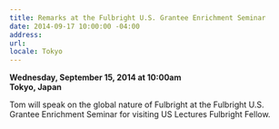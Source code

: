 ```yaml
---
title: Remarks at the Fulbright U.S. Grantee Enrichment Seminar
date: 2014-09-17 10:00:00 -04:00
address: 
url: 
locale: Tokyo
---
```


**Wednesday, September 15, 2014 at 10:00am**  
**Tokyo, Japan**  

Tom will speak on the global nature of Fulbright at the Fulbright U.S. Grantee Enrichment Seminar for visiting US Lectures Fulbright Fellow.
